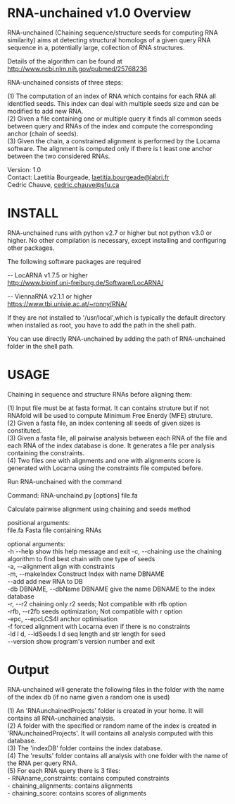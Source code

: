 # RNA-unchained v1.0 Overview

RNA-unchained (Chaining sequence/structure seeds for computing RNA similarity)
aims at detecting structural homologs of a given query RNA sequence in a, potentially
large, collection of RNA structures.

Details of the algorithm can be found at http://www.ncbi.nlm.nih.gov/pubmed/25768236

RNA-unchained consists of three steps:

(1) The computation of an index of RNA which contains for each RNA all identified seeds. This index can deal with multiple seeds size and can be modified to add new RNA.    
(2) Given a file containing one or multiple query it finds all common seeds between query and RNAs of the index and compute the corresponding anchor (chain of seeds).     
(3) Given the chain, a constrained alignment is performed by the Locarna software.  The alignment is computed only if there is t least one anchor between the two considered RNAs.    

Version: 1.0  
Contact: Laetitia Bourgeade, laetitia.bourgeade@labri.fr  
         Cedric Chauve, cedric.chauve@sfu.ca    
 
# INSTALL

RNA-unchained runs with python v2.7 or higher but not python v3.0 or higher.  No other compilation is necessary, except installing and configuring other packages.

The following software packages are required  

-- LocARNA v1.7.5 or higher       
   http://www.bioinf.uni-freiburg.de/Software/LocARNA/  

   
-- ViennaRNA v2.1.1 or higher  
   https://www.tbi.univie.ac.at/~ronny/RNA/    

If they are not installed to '/usr/local',which is typically the default directory when installed as root, you have to add the path in the shell path.  

You can use directly RNA-unchained by adding the path of RNA-unchained folder in the shell path.

# USAGE

Chaining in sequence and structure RNAs before aligning them:  

(1) Input file must be at fasta format. It can contains struture but if not RNAfold will be used to compute Minimum Free Enerdy (MFE) struture.   
(2) Given a fasta file, an index contening all seeds of given sizes is constituted.  
(3) Given a fasta file, all pairwise analysis between each RNA of the file and each RNA of the index database is done. It generates a file per analysis containing the constraints.   
(4) Two files one with alignments and one with alignments score is generated with Locarna using the constraints file computed before.  


Run RNA-unchained with the command

Command: RNA-unchaind.py [options] file.fa  

Calculate pairwise alignment using chaining and seeds method  

positional arguments:  
  file.fa                    Fasta file containing RNAs  

optional arguments:    
  -h  --help            show this help message and exit
  -c, --chaining        use the chaining algorithm to find best chain with one type of seeds  
  -a, --alignment       align with constraints  
  -m, --makeIndex       Construct Index with name DBNAME  
  --add                 add new RNA to DB  
  -db DBNAME, --dbName DBNAME give the name DBNAME to the index database  
  -r, --r2              chaining only r2 seeds; Not compatible with rfb option  
  -rfb, --r2fb          seeds optimization; Not compatible with r option  
  -epc, --epcLCS4l      anchor optimisation  
  -f                    forced alignment with Locarna even if there is no constraints  
  -ld l d, --ldSeeds l d seq length and str length for seed  
  --version             show program's version number and exit   



# Output
 
RNA-unchained will generate the following files in the folder with the name of the index db (if no name given a random one is used)

(1) An 'RNAunchainedProjects' folder is created in your home. It will contains all RNA-unchained analysis.  
(2) A folder with the specified or random name of the index is created in 'RNAunchainedProjects'. It will contains all analysis computed with this database.  
(3) The 'indexDB' folder contains the index database.  
(4) The 'results' folder contains all analysis with one folder with the name  of the RNA per query RNA.   
(5) For each RNA query there is 3 files:  
	- RNAname_constraints: contains computed constraints  
	- chaining_alignments: contains alignments  
	- chaining_score: contains scores of alignments  

